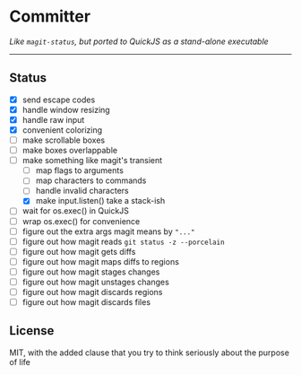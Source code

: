 Committer
=========

*Like `magit-status`, but ported to QuickJS as a stand-alone executable*

---

## Status

- [x] send escape codes
- [x] handle window resizing
- [x] handle raw input
- [x] convenient colorizing
- [ ] make scrollable boxes
- [ ] make boxes overlappable
- [ ] make something like magit's transient
  - [ ] map flags to arguments
  - [ ] map characters to commands
  - [ ] handle invalid characters
  - [x] make input.listen() take a stack-ish
- [ ] wait for os.exec() in QuickJS
- [ ] wrap os.exec() for convenience
- [ ] figure out the extra args magit means by `"..."`
- [ ] figure out how magit reads `git status -z --porcelain`
- [ ] figure out how magit gets diffs
- [ ] figure out how magit maps diffs to regions
- [ ] figure out how magit stages changes
- [ ] figure out how magit unstages changes
- [ ] figure out how magit discards regions
- [ ] figure out how magit discards files

## License

MIT, with the added clause that you try to think seriously about the purpose of life

